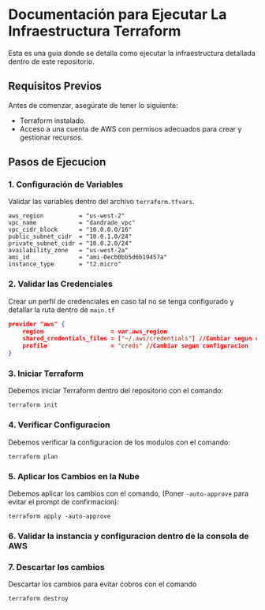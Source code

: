 # Documentación para Ejecutar La Infraestructura Terraform

Esta es una guia donde se detalla como ejecutar la infraestructura detallada dentro de este repositorio.

## Requisitos Previos

Antes de comenzar, asegúrate de tener lo siguiente:

- Terraform instalado.
- Acceso a una cuenta de AWS con permisos adecuados para crear y gestionar recursos.

## Pasos de Ejecucion

### 1. Configuración de Variables

Validar las variables dentro del archivo `terraform.tfvars`.

```hcl
aws_region          = "us-west-2"
vpc_name            = "dandrade_vpc"
vpc_cidr_block      = "10.0.0.0/16"
public_subnet_cidr  = "10.0.1.0/24"
private_subnet_cidr = "10.0.2.0/24"
availability_zone   = "us-west-2a"
ami_id              = "ami-0ecb0bb5d6b19457a"
instance_type       = "t2.micro"
```
### 2. Validar las Credenciales
Crear un perfil de credenciales en caso tal no se tenga configurado y detallar la ruta dentro de `main.tf`
```json
provider "aws" {
    region                   = var.aws_region
    shared_credentials_files = ["~/.aws/credentials"] //Cambiar segun configuracion
    profile                  = "creds" //Cambiar segun configuracion
}
```
### 3. Iniciar Terraform
Debemos iniciar Terraform dentro del repositorio con el comando:
```hcl
terraform init
```
### 4. Verificar Configuracion
Debemos verificar la configuracion de los modulos con el comando:
```hcl
terraform plan
```
### 5. Aplicar los Cambios en la Nube
Debemos aplicar los cambios con el comando, (Poner `-auto-approve` para evitar el prompt de confirmacion):
```hcl
terraform apply -auto-approve
```
### 6. Validar la instancia y configuracion dentro de la consola de AWS
### 7. Descartar los cambios
Descartar los cambios para evitar cobros con el comando
```hcl
terraform destroy
```
